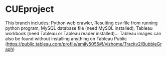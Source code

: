 # CUEproject

This branch includes: 
Python web crawler,
Resulting csv file from running python program,
MySQL database file (need MySQL installed),
Tableau workbook (need Tableau or Tableau reader installed)...
Tableau images can also be found without installing anything on Tableau Public (https://public.tableau.com/profile/emily5055#!/vizhome/Trackv2/BubbleGraph)

